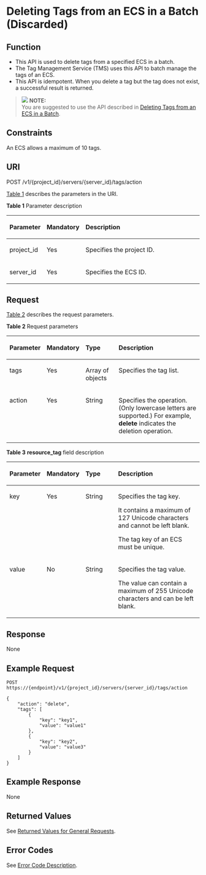 # Deleting Tags from an ECS in a Batch \(Discarded\)<a name="EN-US_TOPIC_0096282702"></a>

## Function<a name="section2854124164213"></a>

-   This API is used to delete tags from a specified ECS in a batch.
-   The Tag Management Service \(TMS\) uses this API to batch manage the tags of an ECS.
-   This API is idempotent. When you delete a tag but the tag does not exist, a successful result is returned.

>![](/images/icon-note.gif) **NOTE:**   
>You are suggested to use the API described in  [Deleting Tags from an ECS in a Batch](deleting-tags-from-an-ecs-in-a-batch.md).  

## Constraints<a name="section118542413427"></a>

An ECS allows a maximum of 10 tags.

## URI<a name="section18541045425"></a>

POST /v1/\{project\_id\}/servers/\{server\_id\}/tags/action

[Table 1](#en-us_topic_0096282701_table19484740133714)  describes the parameters in the URI.

**Table  1**  Parameter description

<a name="en-us_topic_0096282701_table19484740133714"></a>
<table><thead align="left"><tr id="en-us_topic_0096282701_row1351554013716"><th class="cellrowborder" valign="top" width="16.72167216721672%" id="mcps1.2.4.1.1"><p id="en-us_topic_0096282701_p7707213"><a name="en-us_topic_0096282701_p7707213"></a><a name="en-us_topic_0096282701_p7707213"></a>Parameter</p>
</th>
<th class="cellrowborder" valign="top" width="17.291729172917293%" id="mcps1.2.4.1.2"><p id="en-us_topic_0096282701_p20304554"><a name="en-us_topic_0096282701_p20304554"></a><a name="en-us_topic_0096282701_p20304554"></a>Mandatory</p>
</th>
<th class="cellrowborder" valign="top" width="65.98659865986599%" id="mcps1.2.4.1.3"><p id="en-us_topic_0096282701_p34056167"><a name="en-us_topic_0096282701_p34056167"></a><a name="en-us_topic_0096282701_p34056167"></a>Description</p>
</th>
</tr>
</thead>
<tbody><tr id="en-us_topic_0096282701_row251512409371"><td class="cellrowborder" valign="top" width="16.72167216721672%" headers="mcps1.2.4.1.1 "><p id="en-us_topic_0096282701_p8515164093713"><a name="en-us_topic_0096282701_p8515164093713"></a><a name="en-us_topic_0096282701_p8515164093713"></a>project_id</p>
</td>
<td class="cellrowborder" valign="top" width="17.291729172917293%" headers="mcps1.2.4.1.2 "><p id="en-us_topic_0096282701_p18515240143717"><a name="en-us_topic_0096282701_p18515240143717"></a><a name="en-us_topic_0096282701_p18515240143717"></a>Yes</p>
</td>
<td class="cellrowborder" valign="top" width="65.98659865986599%" headers="mcps1.2.4.1.3 "><p id="en-us_topic_0096282701_p37593705"><a name="en-us_topic_0096282701_p37593705"></a><a name="en-us_topic_0096282701_p37593705"></a>Specifies the project ID.</p>
</td>
</tr>
<tr id="en-us_topic_0096282701_row14515124013712"><td class="cellrowborder" valign="top" width="16.72167216721672%" headers="mcps1.2.4.1.1 "><p id="en-us_topic_0096282701_p13531204014371"><a name="en-us_topic_0096282701_p13531204014371"></a><a name="en-us_topic_0096282701_p13531204014371"></a>server_id</p>
</td>
<td class="cellrowborder" valign="top" width="17.291729172917293%" headers="mcps1.2.4.1.2 "><p id="en-us_topic_0096282701_p3531540183718"><a name="en-us_topic_0096282701_p3531540183718"></a><a name="en-us_topic_0096282701_p3531540183718"></a>Yes</p>
</td>
<td class="cellrowborder" valign="top" width="65.98659865986599%" headers="mcps1.2.4.1.3 "><p id="en-us_topic_0096282701_p17531340143714"><a name="en-us_topic_0096282701_p17531340143714"></a><a name="en-us_topic_0096282701_p17531340143714"></a>Specifies the ECS ID.</p>
</td>
</tr>
</tbody>
</table>

## Request<a name="section1687010415429"></a>

[Table 2](#table787034194212)  describes the request parameters.

**Table  2**  Request parameters

<a name="table787034194212"></a>
<table><thead align="left"><tr id="row192616564219"><th class="cellrowborder" valign="top" width="16.728327167283272%" id="mcps1.2.5.1.1"><p id="p026354424"><a name="p026354424"></a><a name="p026354424"></a>Parameter</p>
</th>
<th class="cellrowborder" valign="top" width="17.1982801719828%" id="mcps1.2.5.1.2"><p id="p4261754425"><a name="p4261754425"></a><a name="p4261754425"></a>Mandatory</p>
</th>
<th class="cellrowborder" valign="top" width="17.808219178082194%" id="mcps1.2.5.1.3"><p id="p16269584213"><a name="p16269584213"></a><a name="p16269584213"></a>Type</p>
</th>
<th class="cellrowborder" valign="top" width="48.26517348265173%" id="mcps1.2.5.1.4"><p id="p126125114213"><a name="p126125114213"></a><a name="p126125114213"></a>Description</p>
</th>
</tr>
</thead>
<tbody><tr id="row182665154220"><td class="cellrowborder" valign="top" width="16.728327167283272%" headers="mcps1.2.5.1.1 "><p id="p4263515426"><a name="p4263515426"></a><a name="p4263515426"></a>tags</p>
</td>
<td class="cellrowborder" valign="top" width="17.1982801719828%" headers="mcps1.2.5.1.2 "><p id="p5261253426"><a name="p5261253426"></a><a name="p5261253426"></a>Yes</p>
</td>
<td class="cellrowborder" valign="top" width="17.808219178082194%" headers="mcps1.2.5.1.3 "><p id="p13261058420"><a name="p13261058420"></a><a name="p13261058420"></a>Array of objects</p>
</td>
<td class="cellrowborder" valign="top" width="48.26517348265173%" headers="mcps1.2.5.1.4 "><p id="p6269512424"><a name="p6269512424"></a><a name="p6269512424"></a>Specifies the tag list.</p>
</td>
</tr>
<tr id="row126165114218"><td class="cellrowborder" valign="top" width="16.728327167283272%" headers="mcps1.2.5.1.1 "><p id="p18262517421"><a name="p18262517421"></a><a name="p18262517421"></a>action</p>
</td>
<td class="cellrowborder" valign="top" width="17.1982801719828%" headers="mcps1.2.5.1.2 "><p id="p72665184211"><a name="p72665184211"></a><a name="p72665184211"></a>Yes</p>
</td>
<td class="cellrowborder" valign="top" width="17.808219178082194%" headers="mcps1.2.5.1.3 "><p id="p826252425"><a name="p826252425"></a><a name="p826252425"></a>String</p>
</td>
<td class="cellrowborder" valign="top" width="48.26517348265173%" headers="mcps1.2.5.1.4 "><p id="p132625154215"><a name="p132625154215"></a><a name="p132625154215"></a>Specifies the operation. (Only lowercase letters are supported.) For example, <strong id="b842352706152944"><a name="b842352706152944"></a><a name="b842352706152944"></a>delete</strong> indicates the deletion operation.</p>
</td>
</tr>
</tbody>
</table>

**Table  3** **resource\_tag**  field description

<a name="table3147055191316"></a>
<table><thead align="left"><tr id="row10147145518131"><th class="cellrowborder" valign="top" width="16.67833216678332%" id="mcps1.2.5.1.1"><p id="p14890161219476"><a name="p14890161219476"></a><a name="p14890161219476"></a>Parameter</p>
</th>
<th class="cellrowborder" valign="top" width="17.11828817118288%" id="mcps1.2.5.1.2"><p id="p1889081213476"><a name="p1889081213476"></a><a name="p1889081213476"></a>Mandatory</p>
</th>
<th class="cellrowborder" valign="top" width="17.87821217878212%" id="mcps1.2.5.1.3"><p id="p13890131284718"><a name="p13890131284718"></a><a name="p13890131284718"></a>Type</p>
</th>
<th class="cellrowborder" valign="top" width="48.325167483251676%" id="mcps1.2.5.1.4"><p id="p16890512124715"><a name="p16890512124715"></a><a name="p16890512124715"></a>Description</p>
</th>
</tr>
</thead>
<tbody><tr id="row11147125521317"><td class="cellrowborder" valign="top" width="16.67833216678332%" headers="mcps1.2.5.1.1 "><p id="p19147135511139"><a name="p19147135511139"></a><a name="p19147135511139"></a>key</p>
</td>
<td class="cellrowborder" valign="top" width="17.11828817118288%" headers="mcps1.2.5.1.2 "><p id="p19147185516138"><a name="p19147185516138"></a><a name="p19147185516138"></a>Yes</p>
</td>
<td class="cellrowborder" valign="top" width="17.87821217878212%" headers="mcps1.2.5.1.3 "><p id="p4147145514138"><a name="p4147145514138"></a><a name="p4147145514138"></a>String</p>
</td>
<td class="cellrowborder" valign="top" width="48.325167483251676%" headers="mcps1.2.5.1.4 "><p id="p12147195511131"><a name="p12147195511131"></a><a name="p12147195511131"></a>Specifies the tag key.</p>
<p id="p19147165591310"><a name="p19147165591310"></a><a name="p19147165591310"></a>It contains a maximum of 127 Unicode characters and cannot be left blank.</p>
<p id="p5147115515135"><a name="p5147115515135"></a><a name="p5147115515135"></a>The tag key of an ECS must be unique.</p>
</td>
</tr>
<tr id="row11147455151311"><td class="cellrowborder" valign="top" width="16.67833216678332%" headers="mcps1.2.5.1.1 "><p id="p12147055101318"><a name="p12147055101318"></a><a name="p12147055101318"></a>value</p>
</td>
<td class="cellrowborder" valign="top" width="17.11828817118288%" headers="mcps1.2.5.1.2 "><p id="p91471554134"><a name="p91471554134"></a><a name="p91471554134"></a>No</p>
</td>
<td class="cellrowborder" valign="top" width="17.87821217878212%" headers="mcps1.2.5.1.3 "><p id="p71472553134"><a name="p71472553134"></a><a name="p71472553134"></a>String</p>
</td>
<td class="cellrowborder" valign="top" width="48.325167483251676%" headers="mcps1.2.5.1.4 "><p id="p1114785515139"><a name="p1114785515139"></a><a name="p1114785515139"></a>Specifies the tag value.</p>
<p id="p18147255141317"><a name="p18147255141317"></a><a name="p18147255141317"></a>The value can contain a maximum of 255 Unicode characters and can be left blank.</p>
</td>
</tr>
</tbody>
</table>

## Response<a name="section272211306539"></a>

None

## Example Request<a name="section69241026145215"></a>

```
POST https://{endpoint}/v1/{project_id}/servers/{server_id}/tags/action
```

```
{
    "action": "delete",
    "tags": [
        {
            "key": "key1",
            "value": "value1"
        },
        {
            "key": "key2",
            "value": "value3"
        }
    ]
}
```

## Example Response<a name="section10756132410390"></a>

None

## Returned Values<a name="en-us_topic_0092803065_en-us_topic_0020212692_section22960139"></a>

See  [Returned Values for General Requests](returned-values-for-general-requests.md).

## Error Codes<a name="en-us_topic_0092803065_en-us_topic_0067161469_en-us_topic_0057973179_section23611955"></a>

See  [Error Code Description](error-code-description.md).

